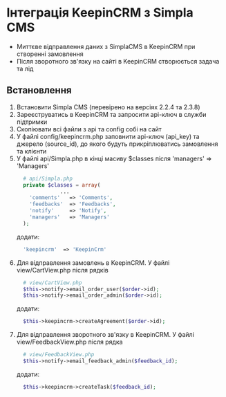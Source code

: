# Інтеграція KeepinCRM з Simpla CMS #
* Миттєве відправлення даних з SimplaCMS в KeepinCRM при створенні замовлення
* Після зворотного зв'язку на сайті в KeepinCRM створюється задача та лід

## Встановлення ##
1. Встановити Simpla CMS (перевірено на версіях 2.2.4 та 2.3.8)
2. Зареєструватись в KeepinCRM та запросити api-ключ в служби підтримки
3. Скопіювати всі файли з api та config собі на сайт
4. У файлі config/keepincrm.php заповнити api-ключ (api_key) та джерело (source_id), до якого будуть прикріплюватись замовлення та клієнти
5. У файлі api/Simpla.php в кінці масиву $classes після 'managers' => 'Managers'
    ```php
      # api/Simpla.php
      private $classes = array(
                  ...
        'comments'   => 'Comments',
        'feedbacks'  => 'Feedbacks',
        'notify'     => 'Notify',
        'managers'   => 'Managers'
      );
    ```
    додати:
    ```php
      'keepincrm'  => 'KeepinCrm'
    ```
6. Для відправлення замовлень в KeepinCRM. У файлі view/CartView.php після рядків
    ```php
      # view/CartView.php
      $this->notify->email_order_user($order->id);
      $this->notify->email_order_admin($order->id);
    ```
    додати:
    ```php
      $this->keepincrm->createAgreement($order->id);
    ```
7. Для відправлення зворотного зв'язку в KeepinCRM. У файлі view/FeedbackView.php після рядка
    ```php
      # view/FeedbackView.php
      $this->notify->email_feedback_admin($feedback_id);
    ```
    додати:
    ```php
      $this->keepincrm->createTask($feedback_id);
    ```
